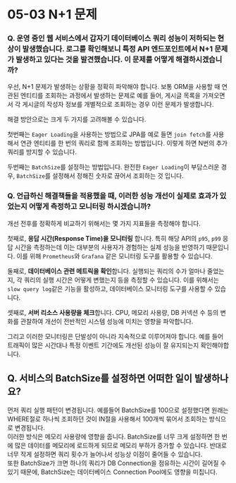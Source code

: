# 05-03 N+1 문제

### Q. 운영 중인 웹 서비스에서 갑자기 데이터베이스 쿼리 성능이 저하되는 현상이 발생했습니다. 로그를 확인해보니 특정 API 엔드포인트에서 N+1 문제가 발생하고 있다는 것을 발견했습니다. 이 문제를 어떻게 해결하시겠습니까?

우선, N+1 문제가 발생하는 상황을 정확히 파악해야 합니다. 보통 ORM을 사용할 때 연관된 엔티티를 조회하는 과정에서 발생하는 문제로 예를 들어, 게시글 목록을 가져오면서 각 게시글의 작성자 정보를 개별적으로 조회하는 경우 이런 문제가 발생합니다.

해결 방안으로는 크게 두 가지를 고려해볼 수 있습니다.

첫번째는 `Eager Loading`을 사용하는 방법으로 JPA를 예로 들면 `join fetch`를 사용해서 연관 엔티티를 한 번의 쿼리로 함께 조회하는 방법입니다. 이렇게 하면 N번의 추가 쿼리를 방지할 수 있습니다.

두번째는 `BatchSize`를 설정하는 방법입니다. 완전한 `Eager Loading`이 부담스러운 경우, `BatchSize`를 설정해서 정해진 숫자로 끊어서 조회하는 것 입니다.



### Q. 언급하신 해결책들을 적용했을 때, 이러한 성능 개선이 실제로 효과가 있었는지 어떻게 측정하고 모니터링 하시겠습니까?

개선 전후를 정확하게 비교하기 위해서는 몇 가지 지표들을 측정해야 합니다.

첫째로, **응답 시간(Response Time)을 모니터링** 합니다. 특히 해당 API의 `p95`, `p99` 응답 시간을 측정하는데 이는 대부분의 사용자가 경험하는 실제 성능을 반영하기 때문입니다. 이를 위해 `Prometheus`와 `Grafana` 같은 모니터링 도구를 활용할 수 있습니다.

둘째로, **데이터베이스 관련 메트릭을 확인**합니다. 실행되는 쿼리의 수가 얼마나 줄었는지, 각 쿼리의 실행 시간은 어떻게 변했는지 등을 측정할 수 있습니다. 이를 위해서는 `slow query log`같은 기능을 활성하고, 데이터베이스 모니터링 도구를 사용할 수 있습니다.

셋째로, **서버 리소스 사용량을 체크**합니다. CPU, 메모리 사용량, DB 커넥션 수 등의 변화를 관찰하여 개선이 전반적인 시스템 성능에 미치는 영향을 파악합니다.

그리고 이러한 모니터링은 단발성이 아니라 지속적으로 이루어져야 합니다. 예를 들어 트래픽이 많은 시간대나 특정 이벤트 기간에도 개선된 성능이 잘 유지되는지 확인해야합니다.



## **Q. 서비스의 BatchSize를 설정하면 어떠한 일이 발생하나요?**

먼저 쿼리 실행 패턴이 변경됩니다. 예를들어 BatchSize를 100으로 설정했다면 원래는 WHERE절로 하나씩 조회하던 것이 IN절을 사용해서 100개씩 묶어서 조회하는 방식으로 변경됩니다.\
이러한 방식은 메모리 사용량에 영향을 줍니다. BatchSize를 너무 크게 설정하면 한 번에 많은 데이터를 메모리에 로드하게 되므로 메모리 부하가 증가할 수 있습니다. 반대로 너무 작게 설정하면 쿼리 횟수가 늘어나서 성능상 이점이 줄어들 수 있습니다.\
또한 BatchSize가 크면 하나의 쿼리가 DB Connection을 점유하는 시간이 길어질 수 있기 때문에, BatchSize는 데이터베이스 Connection Pool에도 영향을 미칩니다.
